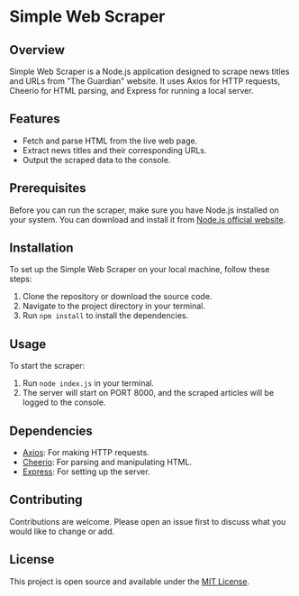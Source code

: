 # Simple Web Scraper

## Overview
Simple Web Scraper is a Node.js application designed to scrape news titles and URLs from "The Guardian" website. It uses Axios for HTTP requests, Cheerio for HTML parsing, and Express for running a local server.

## Features
- Fetch and parse HTML from the live web page.
- Extract news titles and their corresponding URLs.
- Output the scraped data to the console.

## Prerequisites
Before you can run the scraper, make sure you have Node.js installed on your system. You can download and install it from [Node.js official website](https://nodejs.org/).

## Installation
To set up the Simple Web Scraper on your local machine, follow these steps:
1. Clone the repository or download the source code.
2. Navigate to the project directory in your terminal.
3. Run `npm install` to install the dependencies.

## Usage
To start the scraper:
1. Run `node index.js` in your terminal.
2. The server will start on PORT 8000, and the scraped articles will be logged to the console.

## Dependencies
- [Axios](https://github.com/axios/axios): For making HTTP requests.
- [Cheerio](https://github.com/cheeriojs/cheerio): For parsing and manipulating HTML.
- [Express](https://expressjs.com/): For setting up the server.

## Contributing
Contributions are welcome. Please open an issue first to discuss what you would like to change or add.

## License
This project is open source and available under the [MIT License](https://opensource.org/licenses/MIT).

